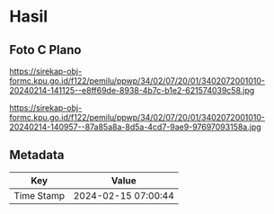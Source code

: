 # Hasil

## Foto C Plano

https://sirekap-obj-formc.kpu.go.id/f122/pemilu/ppwp/34/02/07/20/01/3402072001010-20240214-141125--e8ff69de-8938-4b7c-b1e2-621574039c58.jpg

https://sirekap-obj-formc.kpu.go.id/f122/pemilu/ppwp/34/02/07/20/01/3402072001010-20240214-140957--87a85a8a-8d5a-4cd7-9ae9-97697093158a.jpg


## Metadata

| Key        | Value               |
| ---------- | ------------------- |
| Time Stamp | 2024-02-15 07:00:44 |



